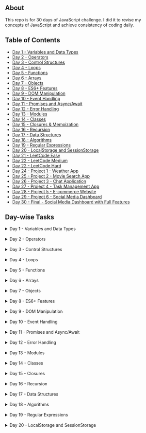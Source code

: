 ## About

This repo is for 30 days of JavaScript challenge. I did it to revise my concepts of JavaScript and achieve consistency of coding daily.

## Table of Contents

- [Day 1 - Variables and Data Types](#Day1)
- [Day 2 - Operators](#Day2)
- [Day 3 - Control Structures](#Day3)
- [Day 4 - Loops](#Day4)
- [Day 5 - Functions](#Day5)
- [Day 6 - Arrays](#Day6)
- [Day 7 - Objects](#Day7)
- [Day 8 - ES6+ Features](#Day8)
- [Day 9 - DOM Manipulation](#Day9)
- [Day 10 - Event Handling](#Day10)
- [Day 11 - Promises and Async/Await](#Day11)
- [Day 12 - Error Handling](#Day12)
- [Day 13 - Modules](#Day13)
- [Day 14 - Classes](#Day14)
- [Day 15 - Closures & Memoization](#Day15)
- [Day 16 - Recursion](#Day16)
- [Day 17 - Data Structures](#Day17)
- [Day 18 - Algorithms](#Day18)
- [Day 19 - Regular Expressions](#Day19)
- [Day 20 - LocalStorage and SessionStorage](#Day20)
- [Day 21 - LeetCode Easy](#Day21)
- [Day 22 - LeetCode Medium](#Day22)
- [Day 22 - LeetCode Hard](#Day23)
- [Day 24 - Project 1 - Weather App](#Day24)
- [Day 25 - Project 2 - Movie Search App](#Day25)
- [Day 26 - Project 3 - Chat Application](#Day26)
- [Day 27 - Project 4 - Task Management App](#Day27)
- [Day 28 - Project 5 - E-commerce Website](#Day28)
- [Day 29 - Project 6 - Social Media Dashboard](#Day29)
- [Day 30 - Final - Social Media Dashboard with Full Features](#Day30)

## Day-wise Tasks

<!-- DAY 1 -->
<details id="Day1">
  <summary>Day 1 - Variables and Data Types</summary>
  <div class="redactor-styles" id="learnyst-content">
   <h3 id="day-1-variables-and-data-types">Day 1: Variables and Data Types</h3> 
   <h4 id="tasks-activities-">Tasks/Activities:</h4> 
   <p><strong>Activity 1: Variable Declaration</strong></p> 
   <ul> 
    <li><strong>Task 1:</strong> Declare a variable using <code>var</code>, assign it a number, and log the value to the console.</li> 
    <li><strong>Task 2:</strong> Declare a variable using <code>let</code>, assign it a string, and log the value to the console.</li> 
   </ul> 
   <p><strong>Activity 2: Constant Declaration</strong></p> 
   <ul> 
    <li><strong>Task 3:</strong> Declare a variable using <code>const</code>, assign it a boolean value, and log the value to the console.</li> 
   </ul> 
   <p><strong>Activity 3: Data Types</strong></p> 
   <ul> 
    <li><strong>Task 4:</strong> Create variables of different data types (number, string, boolean, object, array) and log each variable's type using the <code>typeof</code> operator.</li> 
   </ul> 
   <p><strong>Activity 4: Reassigning Variables</strong></p> 
   <ul> 
    <li><strong>Task 5:</strong> Declare a variable using <code>let</code>, assign it an initial value, reassign a new value, and log both values to the console.</li> 
   </ul> 
   <p><strong>Activity 5: Understanding <code>const</code></strong></p> 
   <ul> 
    <li><strong>Task 6:</strong> Try reassigning a variable declared with <code>const</code> and observe the error.</li> 
   </ul> 
   <h4 id="feature-request-">Feature Request:</h4> 
   <ol> 
    <li><strong>Variable Types Console Log</strong>: Write a script that declares variables of different data types and logs both the value and type of each variable to the console.</li> 
    <li><strong>Reassignment Demo</strong>: Create a script that demonstrates the difference in behavior between <code>let</code> and <code>const</code> when it comes to reassignment.</li> 
   </ol> 
   <h4 id="achievement-">Achievement:</h4> 
   <p>By the end of these activities, you will:</p> 
   <ul> 
    <li>Know how to declare variables using <code>var</code>, <code>let</code>, and <code>const</code>.</li> 
    <li>Understand the different data types in JavaScript.</li> 
    <li>Be able to use the <code>typeof</code> operator to identify the data type of a variable.</li> 
    <li>Understand the concept of variable reassignment and the immutability of <code>const</code> variables.</li> 
   </ul>
  </div>
</details>

<br>

<!-- DAY 2 -->
<details id="Day2">
<summary> Day 2 - Operators</summary>
<div class="redactor-styles" id="learnyst-content">
   <h3 id="day-2-operators">Day 2: Operators</h3> 
   <h4 id="tasks-activities-">Tasks/Activities:</h4> 
   <p><strong>Activity 1: Arithmetic Operations</strong></p> 
   <ul> 
    <li><strong>Task 1:</strong> Write a program to add two numbers and log the result to the console.</li> 
    <li><strong>Task 2:</strong> Write a program to subtract two numbers and log the result to the console.</li> 
    <li><strong>Task 3:</strong> Write a program to multiply two numbers and log the result to the console.</li> 
    <li><strong>Task 4:</strong> Write a program to divide two numbers and log the result to the console.</li> 
    <li><strong>Task 5:</strong> Write a program to find the remainder when one number is divided by another and log the result to the console.</li> 
   </ul> 
   <p><strong>Activity 2: Assignment Operators</strong></p> 
   <ul> 
    <li><strong>Task 6:</strong> Use the <code>+=</code> operator to add a number to a variable and log the result to the console.</li> 
    <li><strong>Task 7:</strong> Use the <code>-=</code> operator to subtract a number from a variable and log the result to the console.</li> 
   </ul> 
   <p><strong>Activity 3: Comparison Operators</strong></p> 
   <ul> 
    <li><strong>Task 8:</strong> Write a program to compare two numbers using <code>&gt;</code> and <code>&lt;</code> and log the result to the console.</li> 
    <li><strong>Task 9:</strong> Write a program to compare two numbers using <code>&gt;=</code> and <code>&lt;=</code> and log the result to the console.</li> 
    <li><strong>Task 10:</strong> Write a program to compare two numbers using <code>==</code> and <code>===</code> and log the result to the console.</li> 
   </ul> 
   <p><strong>Activity 4: Logical Operators</strong></p> 
   <ul> 
    <li><strong>Task 11:</strong> Write a program that uses the <code>&amp;&amp;</code> operator to combine two conditions and log the result to the console.</li> 
    <li><strong>Task 12:</strong> Write a program that uses the <code>||</code> operator to combine two conditions and log the result to the console.</li> 
    <li><strong>Task 13:</strong> Write a program that uses the <code>!</code> operator to negate a condition and log the result to the console.</li> 
   </ul> 
   <p><strong>Activity 5: Ternary Operator</strong></p> 
   <ul> 
    <li><strong>Task 14:</strong> Write a program that uses the ternary operator to check if a number is positive or negative and log the result to the console.</li> 
   </ul> 
   <h4 id="feature-request-">Feature Request:</h4> 
   <ol> 
    <li><strong>Arithmetic Operations Script</strong>: Write a script that performs basic arithmetic operations (addition, subtraction, multiplication, division, remainder) on two numbers and logs the results.</li> 
    <li><strong>Comparison and Logical Operators Script</strong>: Create a script that compares two numbers using different comparison operators and combines conditions using logical operators, logging the results.</li> 
    <li><strong>Ternary Operator Script</strong>: Write a script that uses the ternary operator to determine if a number is positive or negative and logs the result.</li> 
   </ol> 
   <h4 id="achievement-">Achievement:</h4> 
   <p>By the end of these activities, students will:</p> 
   <ul> 
    <li>Understand and use arithmetic operators to perform basic calculations.</li> 
    <li>Use assignment operators to modify variable values.</li> 
    <li>Compare values using comparison operators.</li> 
    <li>Combine conditions using logical operators.</li> 
    <li>Use the ternary operator for concise conditional expressions.</li> 
   </ul>
  </div>
  </details>

<br>

<!-- DAY 3 -->
<details id="Day3">
<summary> Day 3 - Control Structures</summary>
<div class="redactor-styles" id="learnyst-content">
   <h3 id="day-3-control-structures">Day 3: Control Structures</h3> 
   <h4 id="tasks-activities-">Tasks/Activities:</h4> 
   <p><strong>Activity 1: If-Else Statements</strong></p> 
   <ul> 
    <li><strong>Task 1:</strong> Write a program to check if a number is positive, negative, or zero, and log the result to the console.</li> 
    <li><strong>Task 2:</strong> Write a program to check if a person is eligible to vote (age &gt;= 18) and log the result to the console.</li> 
   </ul> 
   <p><strong>Activity 2: Nested If-Else Statements</strong></p> 
   <ul> 
    <li><strong>Task 3:</strong> Write a program to find the largest of three numbers using nested if-else statements.</li> 
   </ul> 
   <p><strong>Activity 3: Switch Case</strong></p> 
   <ul> 
    <li><strong>Task 4:</strong> Write a program that uses a switch case to determine the day of the week based on a number (1-7) and log the day name to the console.</li> 
    <li><strong>Task 5:</strong> Write a program that uses a switch case to assign a grade ('A', 'B', 'C', 'D', 'F') based on a score and log the grade to the console.</li> 
   </ul> 
   <p><strong>Activity 4: Conditional (Ternary) Operator</strong></p> 
   <ul> 
    <li><strong>Task 6:</strong> Write a program that uses the ternary operator to check if a number is even or odd and log the result to the console.</li> 
   </ul> 
   <p><strong>Activity 5: Combining Conditions</strong></p> 
   <ul> 
    <li><strong>Task 7:</strong> Write a program to check if a year is a leap year using multiple conditions (divisible by 4, but not 100 unless also divisible by 400) and log the result to the console.</li> 
   </ul> 
   <h4 id="feature-request-">Feature Request:</h4> 
   <ol> 
    <li><strong>Number Check Script</strong>: Write a script that checks if a number is positive, negative, or zero using if-else statements and logs the result.</li> 
    <li><strong>Voting Eligibility Script</strong>: Create a script to check if a person is eligible to vote based on their age and log the result.</li> 
    <li><strong>Day of the Week Script</strong>: Write a script that uses a switch case to determine the day of the week based on a number (1-7) and logs the day name.</li> 
    <li><strong>Grade Assignment Script</strong>: Create a script that uses a switch case to assign a grade based on a score and logs the grade.</li> 
    <li><strong>Leap Year Check Script</strong>: Write a script that checks if a year is a leap year using multiple conditions and logs the result.</li> 
   </ol> 
   <h4 id="achievement-">Achievement:</h4> 
   <p>By the end of these activities, students will:</p> 
   <ul> 
    <li>Implement and understand basic if-else control flow.</li> 
    <li>Use nested if-else statements to handle multiple conditions.</li> 
    <li>Utilize switch cases for control flow based on specific values.</li> 
    <li>Apply the ternary operator for concise condition checking.</li> 
    <li>Combine multiple conditions to solve more complex problems.</li> 
   </ul>
   <p></p>
  </div>
  </details>

<br>

  <!-- day 4 -->
<details id="Day4">
<summary> Day 4 - Loops</summary>

<div>
   <h3 id="day-4-loops">Day 4: Loops</h3> 
   <h4 id="tasks-activities-">Tasks/Activities:</h4> 
   <p><strong>Activity 1: For Loop</strong></p> 
   <ul> 
    <li><strong>Task 1:</strong> Write a program to print numbers from 1 to 10 using a for loop.</li> 
    <li><strong>Task 2:</strong> Write a program to print the multiplication table of 5 using a for loop.</li> 
   </ul> 
   <p><strong>Activity 2: While Loop</strong></p> 
   <ul> 
    <li><strong>Task 3:</strong> Write a program to calculate the sum of numbers from 1 to 10 using a while loop.</li> 
    <li><strong>Task 4:</strong> Write a program to print numbers from 10 to 1 using a while loop.</li> 
   </ul> 
   <p><strong>Activity 3: Do...While Loop</strong></p> 
   <ul> 
    <li><strong>Task 5:</strong> Write a program to print numbers from 1 to 5 using a do...while loop.</li> 
    <li><strong>Task 6:</strong> Write a program to calculate the factorial of a number using a do...while loop.</li> 
   </ul> 
   <p><strong>Activity 4: Nested Loops</strong></p> 
   <ul> 
    <li><strong>Task 7:</strong> Write a program to print a pattern using nested for loops:<code> </code></li> 
   </ul>
   <p>(ignore color)</p>
   <figure>
    <img src="./rsrc/Screenshot_2024-07-10_at_3.20.39 PM.png" id="826" data-image="826">
   </figure> 
   <p><strong>Activity 5: Loop Control Statements</strong></p> 
   <ul> 
    <li><strong>Task 8:</strong> Write a program to print numbers from 1 to 10, but skip the number 5 using the <code>continue</code> statement.</li> 
    <li><strong>Task 9:</strong> Write a program to print numbers from 1 to 10, but stop the loop when the number is 7 using the <code>break</code> statement.</li> 
   </ul> 
   <h4 id="feature-request-">Feature Request:</h4> 
   <ol> 
    <li><strong>Number Printing Script</strong>: Write a script that prints numbers from 1 to 10 using a for loop and a while loop.</li> 
    <li><strong>Multiplication Table Script</strong>: Create a script that prints the multiplication table of 5 using a for loop.</li> 
    <li><strong>Pattern Printing Script</strong>: Write a script that prints a pattern of stars using nested loops.</li> 
    <li><strong>Sum Calculation Script</strong>: Write a script that calculates the sum of numbers from 1 to 10 using a while loop.</li> 
    <li><strong>Factorial Calculation Script</strong>: Create a script that calculates the factorial of a number using a do...while loop.</li> 
   </ol> 
   <h4 id="achievement-">Achievement:</h4> 
   <p>By the end of these activities, students will:</p> 
   <ul> 
    <li>Understand and use for loops to iterate over a sequence of numbers.</li> 
    <li>Utilize while loops for iteration based on a condition.</li> 
    <li>Apply do...while loops to ensure the loop body is executed at least once.</li> 
    <li>Implement nested loops to solve more complex problems.</li> 
    <li>Use loop control statements (<code>break</code> and <code>continue</code>) to control the flow of loops.</li> 
   </ul>
  </div>
  </details>

<br>

<!-- day 5 -->
<details id="Day5">
  <summary>Day 5 - Functions</summary>
  <div>
   <h3 id="day-5-functions">Day 5: Functions</h3> 
   <h4 id="tasks-activities-">Tasks/Activities:</h4> 
   <p><strong>Activity 1: Function Declaration</strong></p> 
   <ul> 
    <li><strong>Task 1:</strong> Write a function to check if a number is even or odd and log the result to the console.</li> 
    <li><strong>Task 2:</strong> Write a function to calculate the square of a number and return the result.</li> 
   </ul> 
   <p><strong>Activity 2: Function Expression</strong></p> 
   <ul> 
    <li><strong>Task 3:</strong> Write a function expression to find the maximum of two numbers and log the result to the console.</li> 
    <li><strong>Task 4:</strong> Write a function expression to concatenate two strings and return the result.</li> 
   </ul> 
   <p><strong>Activity 3: Arrow Functions</strong></p> 
   <ul> 
    <li><strong>Task 5:</strong> Write an arrow function to calculate the sum of two numbers and return the result.</li> 
    <li><strong>Task 6:</strong> Write an arrow function to check if a string contains a specific character and return a boolean value.</li> 
   </ul> 
   <p><strong>Activity 4: Function Parameters and Default Values</strong></p> 
   <ul> 
    <li><strong>Task 7:</strong> Write a function that takes two parameters and returns their product. Provide a default value for the second parameter.</li> 
    <li><strong>Task 8:</strong> Write a function that takes a person's name and age and returns a greeting message. Provide a default value for the age.</li> 
   </ul> 
   <p><strong>Activity 5: Higher-Order Functions</strong></p> 
   <ul> 
    <li><strong>Task 9:</strong> Write a higher-order function that takes a function and a number, and calls the function that many times.</li> 
    <li><strong>Task 10:</strong> Write a higher-order function that takes two functions and a value, applies the first function to the value, and then applies the second function to the result.</li> 
   </ul> 
   <h4 id="feature-request-">Feature Request:</h4> 
   <ol> 
    <li><strong>Even or Odd Function Script</strong>: Write a script that includes a function to check if a number is even or odd and logs the result.</li> 
    <li><strong>Square Calculation Function Script</strong>: Create a script that includes a function to calculate the square of a number and returns the result.</li> 
    <li><strong>Concatenation Function Script</strong>: Write a script that includes a function expression to concatenate two strings and returns the result.</li> 
    <li><strong>Sum Calculation Arrow Function Script</strong>: Create a script that includes an arrow function to calculate the sum of two numbers and returns the result.</li> 
    <li><strong>Higher-Order Function Script</strong>: Write a script that includes a higher-order function to apply a given function multiple times.</li> 
   </ol> 
   <h4 id="achievement-">Achievement:</h4> 
   <p>By the end of these activities, students will:</p> 
   <ul> 
    <li>Understand and define functions using function declarations, expressions, and arrow functions.</li> 
    <li>Use function parameters and default values effectively.</li> 
    <li>Create and utilize higher-order functions.</li> 
    <li>Apply functions to solve common problems and perform calculations.</li> 
    <li>Enhance code reusability and organization using functions.</li> 
   </ul>
  </div>
</details>

<br>

<details id="Day6">
<summary>Day 6 - Arrays</summary>
<div>
   <h3 id="day-6-arrays">Day 6: Arrays</h3> 
   <h4 id="tasks-activities-">Tasks/Activities:</h4> 
   <p><strong>Activity 1: Array Creation and Access</strong></p> 
   <ul> 
    <li><strong>Task 1:</strong> Create an array of numbers from 1 to 5 and log the array to the console.</li> 
    <li><strong>Task 2:</strong> Access the first and last elements of the array and log them to the console.</li> 
   </ul> 
   <p><strong>Activity 2: Array Methods (Basic)</strong></p> 
   <ul> 
    <li><strong>Task 3:</strong> Use the <code>push</code> method to add a new number to the end of the array and log the updated array.</li> 
    <li><strong>Task 4:</strong> Use the <code>pop</code> method to remove the last element from the array and log the updated array.</li> 
    <li><strong>Task 5:</strong> Use the <code>shift</code> method to remove the first element from the array and log the updated array.</li> 
    <li><strong>Task 6:</strong> Use the <code>unshift</code> method to add a new number to the beginning of the array and log the updated array.</li> 
   </ul> 
   <p><strong>Activity 3: Array Methods (Intermediate)</strong></p> 
   <ul> 
    <li><strong>Task 7:</strong> Use the <code>map</code> method to create a new array where each number is doubled and log the new array.</li> 
    <li><strong>Task 8:</strong> Use the <code>filter</code> method to create a new array with only even numbers and log the new array.</li> 
    <li><strong>Task 9:</strong> Use the <code>reduce</code> method to calculate the sum of all numbers in the array and log the result.</li> 
   </ul> 
   <p><strong>Activity 4: Array Iteration</strong></p> 
   <ul> 
    <li><strong>Task 10:</strong> Use a <code>for</code> loop to iterate over the array and log each element to the console.</li> 
    <li><strong>Task 11:</strong> Use the <code>forEach</code> method to iterate over the array and log each element to the console.</li> 
   </ul> 
   <p><strong>Activity 5: Multi-dimensional Arrays</strong></p> 
   <ul> 
    <li><strong>Task 12:</strong> Create a two-dimensional array (matrix) and log the entire array to the console.</li> 
    <li><strong>Task 13:</strong> Access and log a specific element from the two-dimensional array.</li> 
   </ul> 
   <h4 id="feature-request-">Feature Request:</h4> 
   <ol> 
    <li><strong>Array Manipulation Script</strong>: Write a script that demonstrates the creation of an array, adding and removing elements using <code>push</code>, <code>pop</code>, <code>shift</code>, and <code>unshift</code> methods.</li> 
    <li><strong>Array Transformation Script</strong>: Create a script that uses <code>map</code>, <code>filter</code>, and <code>reduce</code> methods to transform and aggregate array data.</li> 
    <li><strong>Array Iteration Script</strong>: Write a script that iterates over an array using both <code>for</code> loop and <code>forEach</code> method and logs each element.</li> 
    <li><strong>Two-dimensional Array Script</strong>: Create a script that demonstrates the creation and manipulation of a two-dimensional array.</li> 
   </ol> 
   <h4 id="achievement-">Achievement:</h4> 
   <p>By the end of these activities, students will:</p> 
   <ul> 
    <li>Create and manipulate arrays using various methods.</li> 
    <li>Transform and aggregate array data using <code>map</code>, <code>filter</code>, and <code>reduce</code>.</li> 
    <li>Iterate over arrays using loops and iteration methods.</li> 
    <li>Understand and work with multi-dimensional arrays.</li> 
   </ul>
  </div>
  </details>

<br>
  <!-- day 7 -->
  <details id="Day7">
    <summary>Day 7 - Objects</summary>
    <div>
   <h3 id="day-7-objects">Day 7: Objects</h3> 
   <h4 id="tasks-activities-">Tasks/Activities:</h4> 
   <p><strong>Activity 1: Object Creation and Access</strong></p> 
   <ul> 
    <li><strong>Task 1:</strong> Create an object representing a book with properties like title, author, and year, and log the object to the console.</li> 
    <li><strong>Task 2:</strong> Access and log the title and author properties of the book object.</li> 
   </ul> 
   <p><strong>Activity 2: Object Methods</strong></p> 
   <ul> 
    <li><strong>Task 3:</strong> Add a method to the book object that returns a string with the book's title and author, and log the result of calling this method.</li> 
    <li><strong>Task 4:</strong> Add a method to the book object that takes a parameter (year) and updates the book's year property, then log the updated object.</li> 
   </ul> 
   <p><strong>Activity 3: Nested Objects</strong></p> 
   <ul> 
    <li><strong>Task 5:</strong> Create a nested object representing a library with properties like name and books (an array of book objects), and log the library object to the console.</li> 
    <li><strong>Task 6:</strong> Access and log the name of the library and the titles of all the books in the library.</li> 
   </ul> 
   <p><strong>Activity 4: The <code>this</code> Keyword</strong></p> 
   <ul> 
    <li><strong>Task 7:</strong> Add a method to the book object that uses the <code>this</code> keyword to return a string with the book's title and year, and log the result of calling this method.</li> 
   </ul> 
   <p><strong>Activity 5: Object Iteration</strong></p> 
   <ul> 
    <li><strong>Task 8:</strong> Use a <code>for...in</code> loop to iterate over the properties of the book object and log each property and its value.</li> 
    <li><strong>Task 9:</strong> Use <code>Object.keys</code> and <code>Object.values</code> methods to log all the keys and values of the book object.</li> 
   </ul> 
   <h4 id="feature-request-">Feature Request:</h4> 
   <ol> 
    <li><strong>Book Object Script</strong>: Write a script that creates a book object, adds methods to it, and logs its properties and method results.</li> 
    <li><strong>Library Object Script</strong>: Create a script that defines a library object containing an array of book objects and logs the library's details.</li> 
    <li><strong>Object Iteration Script</strong>: Write a script that demonstrates iterating over an object's properties using <code>for...in</code> loop and <code>Object.keys</code>/<code>Object.values</code>.</li> 
   </ol> 
   <h4 id="achievement-">Achievement:</h4> 
   <p>By the end of these activities, students will:</p> 
   <ul> 
    <li>Create and manipulate objects with properties and methods.</li> 
    <li>Understand and use the <code>this</code> keyword in object methods.</li> 
    <li>Work with nested objects and arrays of objects.</li> 
    <li>Iterate over an object's properties using loops and built-in methods.</li> 
   </ul>
  </div>
  </details>

  <br>
<!-- Day 8 -->
  <details id="Day8">
  <summary> Day 8 - ES6+ Features</summary>
  <div>
   <h3 id="day-8-es6-features">Day 8: ES6+ Features</h3> 
   <h4 id="tasks-activities-">Tasks/Activities:</h4> 
   <p><strong>Activity 1: Template Literals</strong></p> 
   <ul> 
    <li><strong>Task 1:</strong> Use template literals to create a string that includes variables for a person's name and age, and log the string to the console.</li> 
    <li><strong>Task 2:</strong> Create a multi-line string using template literals and log it to the console.</li> 
   </ul> 
   <p><strong>Activity 2: Destructuring</strong></p> 
   <ul> 
    <li><strong>Task 3:</strong> Use array destructuring to extract the first and second elements from an array of numbers and log them to the console.</li> 
    <li><strong>Task 4:</strong> Use object destructuring to extract the title and author from a book object and log them to the console.</li> 
   </ul> 
   <p><strong>Activity 3: Spread and Rest Operators</strong></p> 
   <ul> 
    <li><strong>Task 5:</strong> Use the spread operator to create a new array that includes all elements of an existing array plus additional elements, and log the new array to the console.</li> 
    <li><strong>Task 6:</strong> Use the rest operator in a function to accept an arbitrary number of arguments, sum them, and return the result.</li> 
   </ul> 
   <p><strong>Activity 4: Default Parameters</strong></p> 
   <ul> 
    <li><strong>Task 7:</strong> Write a function that takes two parameters and returns their product, with the second parameter having a default value of 1. Log the result of calling this function with and without the second parameter.</li> 
   </ul> 
   <p><strong>Activity 5: Enhanced Object Literals</strong></p> 
   <ul> 
    <li><strong>Task 8:</strong> Use enhanced object literals to create an object with methods and properties, and log the object to the console.</li> 
    <li><strong>Task 9:</strong> Create an object with computed property names based on variables and log the object to the console.</li> 
   </ul> 
   <h4 id="feature-request-">Feature Request:</h4> 
   <ol> 
    <li><strong>Template Literals Script</strong>: Write a script that demonstrates the use of template literals to create and log strings with embedded variables and multi-line strings.</li> 
    <li><strong>Destructuring Script</strong>: Create a script that uses array and object destructuring to extract values and log them.</li> 
    <li><strong>Spread and Rest Operators Script</strong>: Write a script that demonstrates the use of the spread operator to combine arrays and the rest operator to handle multiple function arguments.</li> 
    <li><strong>Default Parameters Script</strong>: Create a script that defines a function with default parameters and logs the results of calling it with different arguments.</li> 
    <li><strong>Enhanced Object Literals Script</strong>: Write a script that uses enhanced object literals to create and log an object with methods and computed property names.</li> 
   </ol> 
   <h4 id="achievement-">Achievement:</h4> 
   <p>By the end of these activities, students will:</p> 
   <ul> 
    <li>Understand and use template literals for string interpolation and multi-line strings.</li> 
    <li>Apply destructuring to extract values from arrays and objects.</li> 
    <li>Utilize spread and rest operators for array manipulation and function arguments.</li> 
    <li>Define functions with default parameters.</li> 
    <li>Create objects using enhanced object literals, including methods and computed property names.</li> 
   </ul>
  </div>
  </details>

<!-- day 9 -->
<br>
<details id="Day9">
<summary>Day 9 - DOM Manipulation</summary>
<div>
   <h3>Day 9: DOM Manipulation</h3> 
   <h4>Tasks/Activities:</h4> 
   <p><strong>Activity 1: Selecting and Manipulating Elements</strong></p> 
   <ul> 
    <li><strong>Task 1:</strong> Select an HTML element by its ID and change its text content.</li> 
    <li><strong>Task 2:</strong> Select an HTML element by its class and change its background color.</li> 
   </ul> 
   <p><strong>Activity 2: Creating and Appending Elements</strong></p> 
   <ul> 
    <li><strong>Task 3:</strong> Create a new <code>div</code> element with some text content and append it to the body.</li> 
    <li><strong>Task 4:</strong> Create a new <code>li</code> element and add it to an existing <code>ul</code> list.</li> 
   </ul> 
   <p><strong>Activity 3: Removing Elements</strong></p> 
   <ul> 
    <li><strong>Task 5:</strong> Select an HTML element and remove it from the DOM.</li> 
    <li><strong>Task 6:</strong> Remove the last child of a specific HTML element.</li> 
   </ul> 
   <p><strong>Activity 4: Modifying Attributes and Classes</strong></p> 
   <ul> 
    <li><strong>Task 7:</strong> Select an HTML element and change one of its attributes (e.g., <code>src</code> of an <code>img</code> tag).</li> 
    <li><strong>Task 8:</strong> Add and remove a CSS class to/from an HTML element.</li> 
   </ul> 
   <p><strong>Activity 5: Event Handling</strong></p> 
   <ul> 
    <li><strong>Task 9:</strong> Add a click event listener to a button that changes the text content of a paragraph.</li> 
    <li><strong>Task 10:</strong> Add a mouseover event listener to an element that changes its border color.</li> 
   </ul> 
   <h4 id="feature-request-">Feature Request:</h4> 
   <ol> 
    <li><strong>Text Content Manipulation Script</strong>: Write a script that selects an HTML element by its ID and changes its text content.</li> 
    <li><strong>Element Creation Script</strong>: Create a script that demonstrates creating a new <code>div</code> element and appending it to the body.</li> 
    <li><strong>Element Removal Script</strong>: Write a script that selects an HTML element and removes it from the DOM.</li> 
    <li><strong>Attribute Modification Script</strong>: Create a script that changes the attributes of an HTML element.</li> 
    <li><strong>Event Handling Script</strong>: Write a script that adds event listeners to HTML elements to change their content or style based on user interactions.</li> 
   </ol> 
   <h4 id="achievement-">Achievement:</h4> 
   <p>By the end of these activities, students will:</p> 
   <ul> 
    <li>Select and manipulate DOM elements using JavaScript.</li> 
    <li>Create and append new elements to the DOM.</li> 
    <li>Remove elements from the DOM.</li> 
    <li>Modify attributes and classes of HTML elements.</li> 
    <li>Add and handle events to make web pages interactive.</li> 
   </ul>
  </div>
</details>

<br>

<!-- Day 10 -->
<details id="Day10">
<summary>Day 10 - Event Handling</summary>
<div>
   <h3 id="day-10-event-handling">Day 10: Event Handling</h3> 
   <h4 id="tasks-activities-">Tasks/Activities:</h4> 
   <p><strong>Activity 1: Basic Event Handling</strong></p> 
   <ul> 
    <li><strong>Task 1:</strong> Add a click event listener to a button that changes the text content of a paragraph.</li> 
    <li><strong>Task 2:</strong> Add a double-click event listener to an image that toggles its visibility.</li> 
   </ul> 
   <p><strong>Activity 2: Mouse Events</strong></p> 
   <ul> 
    <li><strong>Task 3:</strong> Add a mouseover event listener to an element that changes its background color.</li> 
    <li><strong>Task 4:</strong> Add a mouseout event listener to an element that resets its background color.</li> 
   </ul> 
   <p><strong>Activity 3: Keyboard Events</strong></p> 
   <ul> 
    <li><strong>Task 5:</strong> Add a keydown event listener to an input field that logs the key pressed to the console.</li> 
    <li><strong>Task 6:</strong> Add a keyup event listener to an input field that displays the current value in a paragraph.</li> 
   </ul> 
   <p><strong>Activity 4: Form Events</strong></p> 
   <ul> 
    <li><strong>Task 7:</strong> Add a submit event listener to a form that prevents the default submission and logs the form data to the console.</li> 
    <li><strong>Task 8:</strong> Add a change event listener to a select dropdown that displays the selected value in a paragraph.</li> 
   </ul> 
   <p><strong>Activity 5: Event Delegation</strong></p> 
   <ul> 
    <li><strong>Task 9:</strong> Add a click event listener to a list that logs the text content of the clicked list item using event delegation.</li> 
    <li><strong>Task 10:</strong> Add an event listener to a parent element that listens for events from dynamically added child elements.</li> 
   </ul> 
   <h4 id="feature-request-">Feature Request:</h4> 
   <ol> 
    <li><strong>Click Event Script</strong>: Write a script that adds a click event listener to a button to change the text content of a paragraph.</li> 
    <li><strong>Mouse Events Script</strong>: Create a script that handles mouseover and mouseout events to change the background color of an element.</li> 
    <li><strong>Keyboard Events Script</strong>: Write a script that logs key presses and displays input field values using keydown and keyup event listeners.</li> 
    <li><strong>Form Events Script</strong>: Create a script that handles form submission and change events on a select dropdown.</li> 
    <li><strong>Event Delegation Script</strong>: Write a script that demonstrates event delegation by handling events on dynamically added child elements.</li> 
   </ol> 
   <h4 id="achievement-">Achievement:</h4> 
   <p>By the end of these activities, students will:</p> 
   <ul> 
    <li>Add and handle basic events like click, double-click, mouseover, mouseout, keydown, and keyup.</li> 
    <li>Understand and handle form events.</li> 
    <li>Implement event delegation to manage events on dynamically added elements.</li> 
    <li>Make web pages interactive by responding to various user actions.</li> 
   </ul>
  </div>
</details>

<br>

<!-- day 11 -->
<details id="Day11">
<summary>Day 11 - Promises and Async/Await</summary>
<div>
   <h3 id="day-11-promises-and-async-await">Day 11: Promises and Async/Await</h3> 
   <h4 id="tasks-activities-">Tasks/Activities:</h4> 
   <p><strong>Activity 1: Understanding Promises</strong></p> 
   <ul> 
    <li><strong>Task 1:</strong> Create a promise that resolves with a message after a 2-second timeout and log the message to the console.</li> 
    <li><strong>Task 2:</strong> Create a promise that rejects with an error message after a 2-second timeout and handle the error using <code>.catch()</code>.</li> 
   </ul> 
   <p><strong>Activity 2: Chaining Promises</strong></p> 
   <ul> 
    <li><strong>Task 3:</strong> Create a sequence of promises that simulate fetching data from a server. Chain the promises to log messages in a specific order.</li> 
   </ul> 
   <p><strong>Activity 3: Using Async/Await</strong></p> 
   <ul> 
    <li><strong>Task 4:</strong> Write an async function that waits for a promise to resolve and then logs the resolved value.</li> 
    <li><strong>Task 5:</strong> Write an async function that handles a rejected promise using try-catch and logs the error message.</li> 
   </ul> 
   <p><strong>Activity 4: Fetching Data from an API</strong></p> 
   <ul> 
    <li><strong>Task 6:</strong> Use the <code>fetch</code> API to get data from a public API and log the response data to the console using promises.</li> 
    <li><strong>Task 7:</strong> Use the <code>fetch</code> API to get data from a public API and log the response data to the console using async/await.</li> 
   </ul> 
   <p><strong>Activity 5: Concurrent Promises</strong></p> 
   <ul> 
    <li><strong>Task 8:</strong> Use <code>Promise.all</code> to wait for multiple promises to resolve and then log all their values.</li> 
    <li><strong>Task 9:</strong> Use <code>Promise.race</code> to log the value of the first promise that resolves among multiple promises.</li> 
   </ul> 
   <h4 id="feature-request-">Feature Request:</h4> 
   <ol> 
    <li><strong>Promise Creation Script</strong>: Write a script that demonstrates creating and handling promises, including both resolved and rejected states.</li> 
    <li><strong>Promise Chaining Script</strong>: Create a script that chains multiple promises and logs messages in a specific sequence.</li> 
    <li><strong>Async/Await Script</strong>: Write a script that uses async/await to handle promises and includes error handling with try-catch.</li> 
    <li><strong>API Fetch Script</strong>: Create a script that fetches data from a public API using both promises and async/await, and logs the response data.</li> 
    <li><strong>Concurrent Promises Script</strong>: Write a script that uses <code>Promise.all</code> and <code>Promise.race</code> to handle multiple promises concurrently and logs the results.</li> 
   </ol> 
   <h4 id="achievement-">Achievement:</h4> 
   <p>By the end of these activities, students will:</p> 
   <ul> 
    <li>Understand and create promises, including handling resolved and rejected states.</li> 
    <li>Chain multiple promises to perform sequential asynchronous operations.</li> 
    <li>Use async/await to handle asynchronous code more readably.</li> 
    <li>Fetch data from public APIs using both promises and async/await.</li> 
    <li>Manage multiple concurrent promises using <code>Promise.all</code> and <code>Promise.race</code>.</li> 
   </ul>
  </div>
  </details>

<br>
<!-- day 12 -->
<details id="Day12">
<summary>Day 12 - Error Handling</summary>
<div class="redactor-styles" id="learnyst-content">
   <h3 id="day-12-error-handling">Day 12: Error Handling</h3> 
   <h4 id="tasks-activities-">Tasks/Activities:</h4> 
   <p><strong>Activity 1: Basic Error Handling with Try-Catch</strong></p> 
   <ul> 
    <li><strong>Task 1:</strong> Write a function that intentionally throws an error and use a try-catch block to handle the error and log an appropriate message to the console.</li> 
    <li><strong>Task 2:</strong> Create a function that divides two numbers and throws an error if the denominator is zero. Use a try-catch block to handle this error.</li> 
   </ul> 
   <p><strong>Activity 2: Finally Block</strong></p> 
   <ul> 
    <li><strong>Task 3:</strong> Write a script that includes a try-catch block and a finally block. Log messages in the try, catch, and finally blocks to observe the execution flow.</li> 
   </ul> 
   <p><strong>Activity 3: Custom Error Objects</strong></p> 
   <ul> 
    <li><strong>Task 4:</strong> Create a custom error class that extends the built-in Error class. Throw an instance of this custom error in a function and handle it using a try-catch block.</li> 
    <li><strong>Task 5:</strong> Write a function that validates user input (e.g., checking if a string is not empty) and throws a custom error if the validation fails. Handle the custom error using a try-catch block.</li> 
   </ul> 
   <p><strong>Activity 4: Error Handling in Promises</strong></p> 
   <ul> 
    <li><strong>Task 6:</strong> Create a promise that randomly resolves or rejects. Use <code>.catch()</code> to handle the rejection and log an appropriate message to the console.</li> 
    <li><strong>Task 7:</strong> Use try-catch within an async function to handle errors from a promise that randomly resolves or rejects, and log the error message.</li> 
   </ul> 
   <p><strong>Activity 5: Graceful Error Handling in Fetch</strong></p> 
   <ul> 
    <li><strong>Task 8:</strong> Use the <code>fetch</code> API to request data from an invalid URL and handle the error using <code>.catch()</code>. Log an appropriate error message to the console.</li> 
    <li><strong>Task 9:</strong> Use the <code>fetch</code> API to request data from an invalid URL within an async function and handle the error using try-catch. Log an appropriate error message.</li> 
   </ul> 
   <h4 id="feature-request-">Feature Request:</h4> 
   <ol> 
    <li><strong>Basic Error Handling Script</strong>: Write a script that demonstrates basic error handling using try-catch and finally blocks.</li> 
    <li><strong>Custom Error Script</strong>: Create a script that defines and throws custom errors, handling them with try-catch blocks.</li> 
    <li><strong>Promise Error Handling Script</strong>: Write a script that handles errors in promises using <code>.catch()</code> and try-catch within async functions.</li> 
    <li><strong>Fetch Error Handling Script</strong>: Create a script that handles errors when using the <code>fetch</code> API to request data from invalid URLs.</li> 
   </ol> 
   <h4 id="achievement-">Achievement:</h4> 
   <p>By the end of these activities, students will:</p> 
   <ul> 
    <li>Understand and implement basic error handling using try-catch blocks.</li> 
    <li>Use finally blocks to execute code regardless of the try-catch outcome.</li> 
    <li>Create and use custom error classes.</li> 
    <li>Handle errors in promises using <code>.catch()</code> and within async functions using try-catch.</li> 
    <li>Implement graceful error handling when making network requests with the <code>fetch</code> API.</li> 
   </ul>
  </div>
</details>

<br>
<details id="Day13">
<summary>Day 13 - Modules</summary>
<div class="redactor-styles" id="learnyst-content">
   <h3 id="day-13-modules">Day 13: Modules</h3> 
   <h4 id="tasks-activities-">Tasks/Activities:</h4> 
   <p><strong>Activity 1: Creating and Exporting Modules</strong></p> 
   <ul> 
    <li><strong>Task 1:</strong> Create a module that exports a function to add two numbers. Import and use this module in another script.</li> 
    <li><strong>Task 2:</strong> Create a module that exports an object representing a person with properties and methods. Import and use this module in another script.</li> 
   </ul> 
   <p><strong>Activity 2: Named and Default Exports</strong></p> 
   <ul> 
    <li><strong>Task 3:</strong> Create a module that exports multiple functions using named exports. Import and use these functions in another script.</li> 
    <li><strong>Task 4:</strong> Create a module that exports a single function using default export. Import and use this function in another script.</li> 
   </ul> 
   <p><strong>Activity 3: Importing Entire Modules</strong></p> 
   <ul> 
    <li><strong>Task 5:</strong> Create a module that exports multiple constants and functions. Import the entire module as an object in another script and use its properties.</li> 
   </ul> 
   <p><strong>Activity 4: Using Third-Party Modules</strong></p> 
   <ul> 
    <li><strong>Task 6:</strong> Install a third-party module (e.g., <code>lodash</code>) using npm. Import and use a function from this module in a script.</li> 
    <li><strong>Task 7:</strong> Install a third-party module (e.g., <code>axios</code>) using npm. Import and use this module to make a network request in a script.</li> 
   </ul> 
   <p><strong>Activity 5: Module Bundling (Optional)</strong></p> 
   <ul> 
    <li><strong>Task 8:</strong> Use a module bundler like Webpack or Parcel to bundle multiple JavaScript files into a single file. Write a script to demonstrate the bundling process.</li> 
   </ul> 
   <h4 id="feature-request-">Feature Request:</h4> 
   <ol> 
    <li><strong>Basic Module Script</strong>: Write a script that creates a module exporting a function and imports it in another script.</li> 
    <li><strong>Named and Default Exports Script</strong>: Create a script demonstrating both named and default exports and their usage.</li> 
    <li><strong>Third-Party Module Script</strong>: Write a script that installs, imports, and uses functions from third-party modules like <code>lodash</code> and <code>axios</code>.</li> 
    <li><strong>Module Bundling Script</strong>: Create a script demonstrating how to bundle JavaScript files using a module bundler (optional).</li> 
   </ol> 
   <h4 id="achievement-">Achievement:</h4> 
   <p>By the end of these activities, students will:</p> 
   <ul> 
    <li>Create and export functions, objects, and constants using modules.</li> 
    <li>Import modules using named and default imports.</li> 
    <li>Use third-party modules installed via npm.</li> 
    <li>Understand the basics of module bundling (optional).</li> 
   </ul>
  </div>
</details>

<br>

<!-- day 14 -->
<details id="Day14">
<summary>Day 14 - Classes</summary>
<div class="redactor-styles" id="learnyst-content">
   <h3 id="day-14-classes">Day 14: Classes</h3> 
   <h4 id="tasks-activities-">Tasks/Activities:</h4> 
   <p><strong>Activity 1: Class Definition</strong></p> 
   <ul> 
    <li><strong>Task 1:</strong> Define a class <code>Person</code> with properties <code>name</code> and <code>age</code>, and a method to return a greeting message. Create an instance of the class and log the greeting message.</li> 
    <li><strong>Task 2:</strong> Add a method to the <code>Person</code> class that updates the age property and logs the updated age.</li> 
   </ul> 
   <p><strong>Activity 2: Class Inheritance</strong></p> 
   <ul> 
    <li><strong>Task 3:</strong> Define a class <code>Student</code> that extends the <code>Person</code> class. Add a property <code>studentId</code> and a method to return the student ID. Create an instance of the <code>Student</code> class and log the student ID.</li> 
    <li><strong>Task 4:</strong> Override the greeting method in the <code>Student</code> class to include the student ID in the message. Log the overridden greeting message.</li> 
   </ul> 
   <p><strong>Activity 3: Static Methods and Properties</strong></p> 
   <ul> 
    <li><strong>Task 5:</strong> Add a static method to the <code>Person</code> class that returns a generic greeting message. Call this static method without creating an instance of the class and log the message.</li> 
    <li><strong>Task 6:</strong> Add a static property to the <code>Student</code> class to keep track of the number of students created. Increment this property in the constructor and log the total number of students.</li> 
   </ul> 
   <p><strong>Activity 4: Getters and Setters</strong></p> 
   <ul> 
    <li><strong>Task 7:</strong> Add a getter method to the <code>Person</code> class to return the full name (assume a <code>firstName</code> and <code>lastName</code> property). Create an instance and log the full name using the getter.</li> 
    <li><strong>Task 8:</strong> Add a setter method to the <code>Person</code> class to update the name properties (<code>firstName</code> and <code>lastName</code>). Update the name using the setter and log the updated full name.</li> 
   </ul> 
   <p><strong>Activity 5: Private Fields (Optional)</strong></p> 
   <ul> 
    <li><strong>Task 9:</strong> Define a class <code>Account</code> with private fields for <code>balance</code> and a method to deposit and withdraw money. Ensure that the balance can only be updated through these methods.</li> 
    <li><strong>Task 10:</strong> Create an instance of the <code>Account</code> class and test the deposit and withdraw methods, logging the balance after each operation.</li> 
   </ul> 
   <h4 id="feature-request-">Feature Request:</h4> 
   <ol> 
    <li><strong>Basic Class Script</strong>: Write a script that defines a <code>Person</code> class with properties and methods, creates instances, and logs messages.</li> 
    <li><strong>Class Inheritance Script</strong>: Create a script that defines a <code>Student</code> class extending <code>Person</code>, overrides methods, and logs the results.</li> 
    <li><strong>Static Methods and Properties Script</strong>: Write a script that demonstrates static methods and properties in classes.</li> 
    <li><strong>Getters and Setters Script</strong>: Create a script that uses getters and setters in a class.</li> 
    <li><strong>Private Fields Script</strong>: Write a script that defines a class with private fields and methods to manipulate these fields (optional).</li> 
   </ol> 
   <h4 id="achievement-">Achievement:</h4> 
   <p>By the end of these activities, students will:</p> 
   <ul> 
    <li>Define and use classes with properties and methods.</li> 
    <li>Implement inheritance to extend classes.</li> 
    <li>Utilize static methods and properties.</li> 
    <li>Apply getters and setters for encapsulation.</li> 
    <li>Understand and use private fields in classes (optional).</li> 
   </ul>
  </div>
  </details>

<br>
<!-- day 15 -->
<details id="Day15">
<summary>Day 15 - Closures</summary>
<div class="redactor-styles" id="learnyst-content">
   <h3 id="day-15-closures">Day 15: Closures</h3> 
   <h4 id="tasks-activities-">Tasks/Activities:</h4> 
   <p><strong>Activity 1: Understanding Closures</strong></p> 
   <ul> 
    <li><strong>Task 1:</strong> Write a function that returns another function, where the inner function accesses a variable from the outer function's scope. Call the inner function and log the result.</li> 
    <li><strong>Task 2:</strong> Create a closure that maintains a private counter. Implement functions to increment and get the current value of the counter.</li> 
   </ul> 
   <p><strong>Activity 2: Practical Closures</strong></p> 
   <ul> 
    <li><strong>Task 3:</strong> Write a function that generates unique IDs. Use a closure to keep track of the last generated ID and increment it with each call.</li> 
    <li><strong>Task 4:</strong> Create a closure that captures a user's name and returns a function that greets the user by name.</li> 
   </ul> 
   <p><strong>Activity 3: Closures in Loops</strong></p> 
   <ul> 
    <li><strong>Task 5:</strong> Write a loop that creates an array of functions. Each function should log its index when called. Use a closure to ensure each function logs the correct index.</li> 
   </ul> 
   <p><strong>Activity 4: Module Pattern</strong></p> 
   <ul> 
    <li><strong>Task 6:</strong> Use closures to create a simple module for managing a collection of items. Implement methods to add, remove, and list items.</li> 
   </ul> 
   <p><strong>Activity 5: Memoization</strong></p> 
   <ul> 
    <li><strong>Task 7:</strong> Write a function that memoizes the results of another function. Use a closure to store the results of previous computations.</li> 
    <li><strong>Task 8:</strong> Create a memoized version of a function that calculates the factorial of a number.</li> 
   </ul> 
   <h4 id="feature-request-">Feature Request:</h4> 
   <ol> 
    <li><strong>Basic Closure Script</strong>: Write a script that demonstrates a basic closure with a function returning another function that accesses the outer function's variable.</li> 
    <li><strong>Counter Closure Script</strong>: Create a script that uses a closure to maintain a private counter with increment and get functions.</li> 
    <li><strong>Unique ID Generator Script</strong>: Write a script that generates unique IDs using a closure to keep track of the last generated ID.</li> 
    <li><strong>Loop Closure Script</strong>: Create a script that demonstrates closures in loops to ensure functions log the correct index.</li> 
    <li><strong>Memoization Script</strong>: Write a script that memoizes the results of a function and demonstrates it with a factorial calculation.</li> 
   </ol> 
   <h4 id="achievement-">Achievement:</h4> 
   <p>By the end of these activities, students will:</p> 
   <ul> 
    <li>Understand and create closures in JavaScript.</li> 
    <li>Use closures to maintain private state and create encapsulated modules.</li> 
    <li>Apply closures in practical scenarios like generating unique IDs and memoization.</li> 
    <li>Use closures in loops to capture and use variables correctly.</li> 
   </ul>
  </div>
  </details>

<br>

<!-- day 16 -->
<details id="Day16">
<summary>Day 16 - Recursion</summary>
<div class="redactor-styles" id="learnyst-content">
   <h3 id="day-17-recursion">Day 16: Recursion</h3> 
   <h4 id="tasks-activities-">Tasks/Activities:</h4> 
   <p><strong>Activity 1: Basic Recursion</strong></p> 
   <ul> 
    <li><strong>Task 1:</strong> Write a recursive function to calculate the factorial of a number. Log the result for a few test cases.</li> 
    <li><strong>Task 2:</strong> Write a recursive function to calculate the nth Fibonacci number. Log the result for a few test cases.</li> 
   </ul> 
   <p><strong>Activity 2: Recursion with Arrays</strong></p> 
   <ul> 
    <li><strong>Task 3:</strong> Write a recursive function to find the sum of all elements in an array. Log the result for a few test cases.</li> 
    <li><strong>Task 4:</strong> Write a recursive function to find the maximum element in an array. Log the result for a few test cases.</li> 
   </ul> 
   <p><strong>Activity 3: String Manipulation with Recursion</strong></p> 
   <ul> 
    <li><strong>Task 5:</strong> Write a recursive function to reverse a string. Log the result for a few test cases.</li> 
    <li><strong>Task 6:</strong> Write a recursive function to check if a string is a palindrome. Log the result for a few test cases.</li> 
   </ul> 
   <p><strong>Activity 4: Recursive Search</strong></p> 
   <ul> 
    <li><strong>Task 7:</strong> Write a recursive function to perform a binary search on a sorted array. Log the index of the target element for a few test cases.</li> 
    <li><strong>Task 8:</strong> Write a recursive function to count the occurrences of a target element in an array. Log the result for a few test cases.</li> 
   </ul> 
   <p><strong>Activity 5: Tree Traversal (Optional)</strong></p> 
   <ul> 
    <li><strong>Task 9:</strong> Write a recursive function to perform an in-order traversal of a binary tree. Log the nodes as they are visited.</li> 
    <li><strong>Task 10:</strong> Write a recursive function to calculate the depth of a binary tree. Log the result for a few test cases.</li> 
   </ul> 
   <h4 id="feature-request-">Feature Request:</h4> 
   <ol> 
    <li><strong>Factorial and Fibonacci Script</strong>: Write a script that includes recursive functions to calculate the factorial and Fibonacci numbers.</li> 
    <li><strong>Array Recursion Script</strong>: Create a script that includes recursive functions to find the sum and maximum element of an array.</li> 
    <li><strong>String Recursion Script</strong>: Write a script that includes recursive functions to reverse a string and check if a string is a palindrome.</li> 
    <li><strong>Recursive Search Script</strong>: Create a script that includes recursive functions for binary search and counting occurrences in an array.</li> 
    <li><strong>Tree Traversal Script</strong>: Write a script that includes recursive functions for in-order traversal and depth calculation of a binary tree (optional).</li> 
   </ol> 
   <h4 id="achievement-">Achievement:</h4> 
   <p>By the end of these activities, students will:</p> 
   <ul> 
    <li>Understand and implement basic recursion.</li> 
    <li>Apply recursion to solve problems with arrays and strings.</li> 
    <li>Use recursion for searching and counting elements in arrays.</li> 
    <li>Perform tree traversal and calculate tree depth using recursion (optional).</li> 
   </ul>
  </div>
  </details>

<br>
<!-- day 17 -->
<details id="Day17">
<summary>Day 17 - Data Structures</summary>
<div class="redactor-styles" id="learnyst-content">
   <h3 id="day-17-data-structures">Day 17: Data Structures</h3> 
   <h4 id="tasks-activities-">Tasks/Activities:</h4> 
   <p><strong>Activity 1: Linked List</strong></p> 
   <ul> 
    <li><strong>Task 1:</strong> Implement a <code>Node</code> class to represent an element in a linked list with properties <code>value</code> and <code>next</code>.</li> 
    <li><strong>Task 2:</strong> Implement a <code>LinkedList</code> class with methods to add a node to the end, remove a node from the end, and display all nodes.</li> 
   </ul> 
   <p><strong>Activity 2: Stack</strong></p> 
   <ul> 
    <li><strong>Task 3:</strong> Implement a <code>Stack</code> class with methods <code>push</code> (add element), <code>pop</code> (remove element), and <code>peek</code> (view the top element).</li> 
    <li><strong>Task 4:</strong> Use the <code>Stack</code> class to reverse a string by pushing all characters onto the stack and then popping them off.</li> 
   </ul> 
   <p><strong>Activity 3: Queue</strong></p> 
   <ul> 
    <li><strong>Task 5:</strong> Implement a <code>Queue</code> class with methods <code>enqueue</code> (add element), <code>dequeue</code> (remove element), and <code>front</code> (view the first element).</li> 
    <li><strong>Task 6:</strong> Use the <code>Queue</code> class to simulate a simple printer queue where print jobs are added to the queue and processed in order.</li> 
   </ul> 
   <p><strong>Activity 4: Binary Tree</strong></p> 
   <ul> 
    <li><strong>Task 7:</strong> Implement a <code>TreeNode</code> class to represent a node in a binary tree with properties <code>value</code>, <code>left</code>, and <code>right</code>.</li> 
    <li><strong>Task 8:</strong> Implement a <code>BinaryTree</code> class with methods for inserting values and performing in-order traversal to display nodes.</li> 
   </ul> 
   <p><strong>Activity 5: Graph (Optional)</strong></p> 
   <ul> 
    <li><strong>Task 9:</strong> Implement a <code>Graph</code> class with methods to add vertices, add edges, and perform a breadth-first search (BFS).</li> 
    <li><strong>Task 10:</strong> Use the <code>Graph</code> class to represent a simple network and perform BFS to find the shortest path between two nodes.</li> 
   </ul> 
   <h4 id="feature-request-">Feature Request:</h4> 
   <ol> 
    <li><strong>Linked List Script</strong>: Write a script that implements a linked list with methods to add, remove, and display nodes.</li> 
    <li><strong>Stack Script</strong>: Create a script that implements a stack and uses it to reverse a string.</li> 
    <li><strong>Queue Script</strong>: Write a script that implements a queue and simulates a printer queue.</li> 
    <li><strong>Binary Tree Script</strong>: Create a script that implements a binary tree with insertion and in-order traversal methods.</li> 
    <li><strong>Graph Script</strong>: Write a script that implements a graph and performs breadth-first search (optional).</li> 
   </ol> 
   <h4 id="achievement-">Achievement:</h4> 
   <p>By the end of these activities, students will:</p> 
   <ul> 
    <li>Implement and use linked lists for dynamic data storage.</li> 
    <li>Use stacks for LIFO (Last-In-First-Out) operations and reverse data.</li> 
    <li>Use queues for FIFO (First-In-First-Out) operations and simulate real-world scenarios.</li> 
    <li>Implement binary trees for hierarchical data storage and traversal.</li> 
    <li>Understand and use graphs for network representations and pathfinding (optional).</li> 
   </ul>
  </div>
  </details>

<br>
<!-- day 18 -->
<details id="Day18">
<summary>Day 18 - Algorithms</summary>
<div class="redactor-styles" id="learnyst-content">
   <h3 id="day-18-algorithms">Day 18: Algorithms</h3> 
   <h4 id="tasks-activities-">Tasks/Activities:</h4> 
   <p><strong>Activity 1: Sorting Algorithms</strong></p> 
   <ul> 
    <li><strong>Task 1:</strong> Implement the bubble sort algorithm to sort an array of numbers in ascending order. Log the sorted array.</li> 
    <li><strong>Task 2:</strong> Implement the selection sort algorithm to sort an array of numbers in ascending order. Log the sorted array.</li> 
    <li><strong>Task 3:</strong> Implement the quicksort algorithm to sort an array of numbers in ascending order. Log the sorted array.</li> 
   </ul> 
   <p><strong>Activity 2: Searching Algorithms</strong></p> 
   <ul> 
    <li><strong>Task 4:</strong> Implement the linear search algorithm to find a target value in an array. Log the index of the target value.</li> 
    <li><strong>Task 5:</strong> Implement the binary search algorithm to find a target value in a sorted array. Log the index of the target value.</li> 
   </ul> 
   <p><strong>Activity 3: String Algorithms</strong></p> 
   <ul> 
    <li><strong>Task 6:</strong> Write a function to count the occurrences of each character in a string. Log the character counts.</li> 
    <li><strong>Task 7:</strong> Write a function to find the longest substring without repeating characters in a string. Log the length of the substring.</li> 
   </ul> 
   <p><strong>Activity 4: Array Algorithms</strong></p> 
   <ul> 
    <li><strong>Task 8:</strong> Write a function to rotate an array by <code>k</code> positions. Log the rotated array.</li> 
    <li><strong>Task 9:</strong> Write a function to merge two sorted arrays into one sorted array. Log the merged array.</li> 
   </ul> 
   <p><strong>Activity 5: Dynamic Programming (Optional)</strong></p> 
   <ul> 
    <li><strong>Task 10:</strong> Write a function to solve the Fibonacci sequence using dynamic programming. Log the Fibonacci numbers.</li> 
    <li><strong>Task 11:</strong> Write a function to solve the knapsack problem using dynamic programming. Log the maximum value that can be obtained.</li> 
   </ul> 
   <h4 id="feature-request-">Feature Request:</h4> 
   <ol> 
    <li><strong>Sorting Algorithm Script</strong>: Write a script that implements bubble sort, selection sort, and quicksort algorithms to sort arrays.</li> 
    <li><strong>Searching Algorithm Script</strong>: Create a script that implements linear search and binary search algorithms to find values in arrays.</li> 
    <li><strong>String Algorithm Script</strong>: Write a script that counts character occurrences and finds the longest substring without repeating characters.</li> 
    <li><strong>Array Algorithm Script</strong>: Create a script that rotates arrays and merges sorted arrays.</li> 
    <li><strong>Dynamic Programming Script</strong>: Write a script that solves the Fibonacci sequence and knapsack problem using dynamic programming (optional).</li> 
   </ol> 
   <h4 id="achievement-">Achievement:</h4> 
   <p>By the end of these activities, students will:</p> 
   <ul> 
    <li>Implement and understand common sorting algorithms.</li> 
    <li>Implement and understand common searching algorithms.</li> 
    <li>Solve string manipulation problems using algorithms.</li> 
    <li>Perform array operations using algorithms.</li> 
    <li>Apply dynamic programming to solve complex problems (optional).</li> 
   </ul>
  </div>
  </details>

<br>
<!-- day 19 -->
<details id="Day19">
<summary>Day 19 - Regular Expressions</summary>
<div class="redactor-styles" id="learnyst-content">
   <h3 id="day-19-regular-expressions">Day 19: Regular Expressions</h3> 
   <h4 id="tasks-activities-">Tasks/Activities:</h4> 
   <p><strong>Activity 1: Basic Regular Expressions</strong></p> 
   <ul> 
    <li><strong>Task 1:</strong> Write a regular expression to match a simple pattern (e.g., match all occurrences of the word "JavaScript" in a string). Log the matches.</li> 
    <li><strong>Task 2:</strong> Write a regular expression to match all digits in a string. Log the matches.</li> 
   </ul> 
   <p><strong>Activity 2: Character Classes and Quantifiers</strong></p> 
   <ul> 
    <li><strong>Task 3:</strong> Write a regular expression to match all words in a string that start with a capital letter. Log the matches.</li> 
    <li><strong>Task 4:</strong> Write a regular expression to match all sequences of one or more digits in a string. Log the matches.</li> 
   </ul> 
   <p><strong>Activity 3: Grouping and Capturing</strong></p> 
   <ul> 
    <li><strong>Task 5:</strong> Write a regular expression to capture the area code, central office code, and line number from a US phone number format (e.g., (123) 456-7890). Log the captures.</li> 
    <li><strong>Task 6:</strong> Write a regular expression to capture the username and domain from an email address. Log the captures.</li> 
   </ul> 
   <p><strong>Activity 4: Assertions and Boundaries</strong></p> 
   <ul> 
    <li><strong>Task 7:</strong> Write a regular expression to match a word only if it is at the beginning of a string. Log the matches.</li> 
    <li><strong>Task 8:</strong> Write a regular expression to match a word only if it is at the end of a string. Log the matches.</li> 
   </ul> 
   <p><strong>Activity 5: Practical Applications</strong></p> 
   <ul> 
    <li><strong>Task 9:</strong> Write a regular expression to validate a simple password (must include at least one uppercase letter, one lowercase letter, one digit, and one special character). Log whether the password is valid.</li> 
    <li><strong>Task 10:</strong> Write a regular expression to validate a URL. Log whether the URL is valid.</li> 
   </ul> 
   <h4 id="feature-request-">Feature Request:</h4> 
   <ol> 
    <li><strong>Basic Regex Script</strong>: Write a script that uses regular expressions to match simple patterns and log the matches.</li> 
    <li><strong>Character Classes and Quantifiers Script</strong>: Create a script that uses regular expressions to match words with specific characteristics and log the matches.</li> 
    <li><strong>Grouping and Capturing Script</strong>: Write a script that uses regular expressions to capture parts of a string, such as phone numbers and email addresses, and log the captures.</li> 
    <li><strong>Assertions and Boundaries Script</strong>: Create a script that uses regular expressions to match words at specific positions in a string and log the matches.</li> 
    <li><strong>Validation Script</strong>: Write a script that uses regular expressions to validate passwords and URLs and log whether they are valid.</li> 
   </ol> 
   <h4 id="achievement-">Achievement:</h4> 
   <p>By the end of these activities, students will:</p> 
   <ul> 
    <li>Understand and create basic regular expressions.</li> 
    <li>Use character classes and quantifiers in regular expressions.</li> 
    <li>Implement grouping and capturing in regular expressions.</li> 
    <li>Apply assertions and boundaries in regular expressions.</li> 
    <li>Use regular expressions for practical applications like validating passwords and URLs.</li> 
   </ul>
  </div>
  </details>

<br>
<!-- day 20 -->
<details id="Day20">
<summary>Day 20 - LocalStorage and SessionStorage</summary>
<div>
   <h3>Day 20: LocalStorage and SessionStorage</h3> 
   <h4>Tasks/Activities:</h4> 
   <p><strong>Activity 1: Understanding LocalStorage</strong></p> 
   <ul> 
    <li><strong>Task 1:</strong> Write a script to save a string value to <code>localStorage</code> and retrieve it. Log the retrieved value.</li> 
    <li><strong>Task 2:</strong> Write a script to save an object to <code>localStorage</code> by converting it to a JSON string. Retrieve and parse the object, then log it.</li> 
   </ul> 
   <p><strong>Activity 2: Using LocalStorage</strong></p> 
   <ul> 
    <li><strong>Task 3:</strong> Create a simple form that saves user input (e.g., name and email) to <code>localStorage</code> when submitted. Retrieve and display the saved data on page load.</li> 
    <li><strong>Task 4:</strong> Write a script to remove an item from <code>localStorage</code>. Log the <code>localStorage</code> content before and after removal.</li> 
   </ul> 
   <p><strong>Activity 3: Understanding SessionStorage</strong></p> 
   <ul> 
    <li><strong>Task 5:</strong> Write a script to save a string value to <code>sessionStorage</code> and retrieve it. Log the retrieved value.</li> 
    <li><strong>Task 6:</strong> Write a script to save an object to <code>sessionStorage</code> by converting it to a JSON string. Retrieve and parse the object, then log it.</li> 
   </ul> 
   <p><strong>Activity 4: Using SessionStorage</strong></p> 
   <ul> 
    <li><strong>Task 7:</strong> Create a simple form that saves user input (e.g., name and email) to <code>sessionStorage</code> when submitted. Retrieve and display the saved data on page load.</li> 
    <li><strong>Task 8:</strong> Write a script to remove an item from <code>sessionStorage</code>. Log the <code>sessionStorage</code> content before and after removal.</li> 
   </ul> 
   <p><strong>Activity 5: Comparing LocalStorage and SessionStorage</strong></p> 
   <ul> 
    <li><strong>Task 9:</strong> Write a function that accepts a key and a value, and saves the value to both <code>localStorage</code> and <code>sessionStorage</code>. Retrieve and log the values from both storage mechanisms.</li> 
    <li><strong>Task 10:</strong> Write a function that clears all data from both <code>localStorage</code> and <code>sessionStorage</code>. Verify that both storages are empty.</li> 
   </ul> 
   <h4 id="feature-request-">Feature Request:</h4> 
   <ol> 
    <li><strong>LocalStorage Script</strong>: Write a script that saves, retrieves, and removes items from <code>localStorage</code>, and displays the saved data on page load.</li> 
    <li><strong>SessionStorage Script</strong>: Create a script that saves, retrieves, and removes items from <code>sessionStorage</code>, and displays the saved data on page load.</li> 
    <li><strong>Storage Comparison Script</strong>: Write a script that saves data to both <code>localStorage</code> and <code>sessionStorage</code>, retrieves the data, and compares the results.</li> 
    <li><strong>Clear Storage Script</strong>: Create a script that clears all data from both <code>localStorage</code> and <code>sessionStorage</code>, and verifies the operation.</li> 
   </ol> 
   <h4 id="achievement-">Achievement:</h4> 
   <p>By the end of these activities, students will:</p> 
   <ul> 
    <li>Understand how to use <code>localStorage</code> and <code>sessionStorage</code> for persistent and session-specific data storage.</li> 
    <li>Save, retrieve, and remove data from both <code>localStorage</code> and <code>sessionStorage</code>.</li> 
    <li>Implement form data storage using <code>localStorage</code> and <code>sessionStorage</code>.</li> 
    <li>Compare and contrast the use cases for <code>localStorage</code> and <code>sessionStorage</code>.</li> 
   </ul>
  </div>
  </details>

